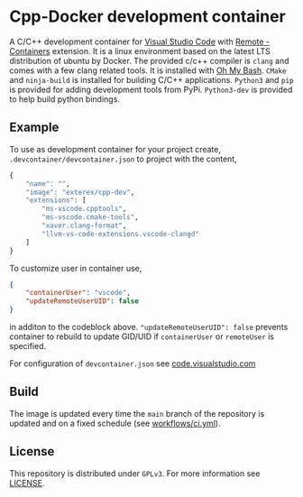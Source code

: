 # Cpp-Docker development container

A C/C++ development container for [Visual Studio Code](https://code.visualstudio.com/) with [Remote - Containers](https://marketplace.visualstudio.com/items?itemName=ms-vscode-remote.remote-containers) extension. It is a linux environment based on the latest LTS distribution of ubuntu by Docker. The provided c/c++ compiler is `clang` and comes with a few clang related tools. It is installed with [Oh My Bash](https://ohmybash.nntoan.com/). `CMake` and `ninja-build` is installed for building C/C++ applications. `Python3` and `pip` is provided for adding development tools from PyPi. `Python3-dev` is provided to help build python bindings.

## Example

To use as development container for your project create, `.devcontainer/devcontainer.json` to project with the content,

```r json
{
    "name": "",
    "image": "exterex/cpp-dev",
    "extensions": [
        "ms-vscode.cpptools",
        "ms-vscode.cmake-tools",
        "xaver.clang-format",
        "llvm-vs-code-extensions.vscode-clangd"
    ]
}
```

To customize user in container use,
```json
{
    "containerUser": "vscode",
    "updateRemoteUserUID": false
}
```

in additon to the codeblock above. `"updateRemoteUserUID": false` prevents container to rebuild to update GID/UID if `containerUser` or `remoteUser` is specified.


For configuration of `devcontainer.json` see [code.visualstudio.com](https://code.visualstudio.com/docs/remote/devcontainerjson-reference)

## Build

The image is updated every time the `main` branch of the repository is updated and on a fixed schedule (see [workflows/ci.yml](.github/workflows/ci.yml)).

## License

This repository is distributed under `GPLv3`. For more information see [LICENSE](LICENSE).
